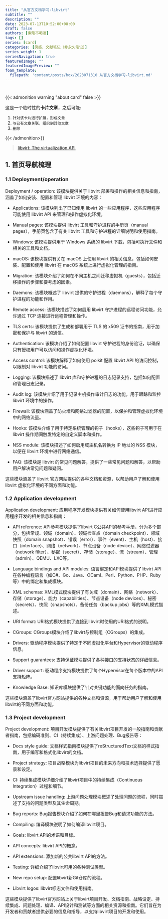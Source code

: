 ```yaml
---
title: "从官方文档学习-libvirt"
subtitle: ""
description: ""
date: 2023-07-13T10:52:00+08:00
draft: false
authors: [索隆不喝酒]
tags: []
series: [card]
categories: [灵感、文献笔记（非永久笔记）]
series_weight: 1
seriesNavigation: true
featuredImage: ""
featuredImagePreview: ""
foam_template:
  filepath: 'content/posts/box/2023071310 从官方文档学习-libvirt.md'
---
```

<!--more-->
#

{{< admonition warning "about card" false >}}

这是一个临时性的**卡片文章**，之后可能:
1. `针对该卡片进行扩展，形成文章`
2. `与已有文章关联，组织到其他文章`
3. `删除`

{{< /admonition>}}

> [libvirt: The virtualization API](https://libvirt.org/)

## 1. 首页导航梳理

### 1.1 Deployment/operation

Deployment / operation: 该模块提供关于 libvirt 部署和操作的相关信息和指南，涵盖了如何安装、配置和管理 libvirt 环境的内容：

- Applications: 该模块列出了已知使用 libvirt 的一些应用程序，这些应用程序可能使用 libvirt API 来管理和操作虚拟化环境。

- Manual pages: 该模块提供 libvirt 工具和守护进程的手册页（manual pages），手册页包含了有关 libvirt 工具和守护进程的详细说明和使用指南。

- Windows: 该模块提供用于 Windows 系统的 libvirt 下载，包括可执行文件和相关的工具和文档。

- macOS: 该模块提供有关在 macOS 上使用 libvirt 的相关信息，包括如何安装、配置和使用 libvirt 在 macOS 系统上进行虚拟化管理的指南。

- Migration: 该模块介绍了如何在不同主机之间迁移虚拟机（guests），包括迁移操作的步骤和要考虑的因素。

- Daemons: 该模块概述了 libvirt 提供的守护进程（daemons），解释了每个守护进程的功能和作用。

- Remote access: 该模块描述了如何启用 libvirt 守护进程的远程访问功能，允许通过 TCP 连接进行远程管理和操作。

- TLS certs: 该模块提供了生成和部署用于 TLS 的 x509 证书的指南，用于加密和保护与 libvirt 的通信。

- Authentication: 该模块介绍了如何配置 libvirt 守护进程的身份验证，以确保只有授权用户可以访问和操作虚拟化环境。

- Access control: 该模块解释了如何使用 polkit 配置 libvirt API 的访问控制，以限制对 libvirt 功能的访问。

- Logging: 该模块描述了 libvirt 库和守护进程的日志记录支持，包括如何配置和管理日志记录。

- Audit log: 该模块介绍了用于记录主机操作审计日志的功能，用于跟踪和监控 libvirt 环境中的操作。

- Firewall: 该模块涵盖了防火墙和网络过滤器的配置，以保护和管理虚拟化环境中的网络流量。

- Hooks: 该模块介绍了用于特定系统管理的钩子（hooks），这些钩子可用于在 libvirt 操作期间触发特定的自定义脚本和操作。

- NSS module: 该模块描述了如何启用域主机名转换为 IP 地址的 NSS 模块，以便在 libvirt 环境中进行网络通信。

- FAQ: 该模块是 libvirt 的常见问题解答，提供了一些常见问题和解答，以帮助用户解决常见问题和疑问。

这些模块涵盖了 libvirt 官方网站提供的各种文档和资源，以帮助用户了解和使用 libvirt 虚拟化环境的不同方面和功能。

### 1.2  Application development

Application development: 应用程序开发模块提供有关如何使用libvirt API进行应用程序开发的相关信息和指南：

- API reference: API参考模块提供了libvirt C公共API的参考手册，分为多个部分，包括常规、领域（domain）、领域检查点（domain checkpoint）、领域快照（domain snapshot）、错误（error）、事件（event）、主机（host）、接口（interface）、网络（network）、节点设备（node device）、网络过滤器（network filter）、秘密（secret）、存储（storage）、流（stream）、管理（admin）、QEMU、LXC等。

- Language bindings and API modules: 语言绑定和API模块提供了libvirt API在各种编程语言（如C#、Go、Java、OCaml、Perl、Python、PHP、Ruby等）中的绑定和集成模块。

- XML schemas: XML模式模块提供了有关域（domain）、网络（network）、存储（storage）、能力（capabilities）、节点设备（node devices）、秘密（secrets）、快照（snapshots）、备份任务（backup jobs）等的XML模式描述。

- URI format: URI格式模块提供了连接到libvirt时使用的URI格式的说明。

- CGroups: CGroups模块介绍了libvirt与控制组（CGroups）的集成。

- Drivers: 驱动程序模块提供了特定于不同虚拟化平台和Hypervisor的驱动程序信息。

- Support guarantees: 支持保证模块提供了各种接口的支持状态的详细信息。

- Driver support: 驱动程序支持模块提供了每个Hypervisor在每个版本中的API支持矩阵。

- Knowledge Base: 知识库模块提供了针对关键功能的面向任务的指南。

这些模块涵盖了libvirt官方网站提供的各种文档和资源，用于帮助用户了解和使用libvirt的不同方面和功能。

### 1.3 Project development

Project development: 项目开发模块提供了有关libvirt项目开发的一般指南和贡献者指南，包括编码准则、CI（持续集成）、上游问题处理、Bug报告等：

- Docs style guide: 文档样式指南模块提供了reStructuredText文档的样式指南，用于编写和格式化libvirt的文档。

- Project strategy: 项目战略模块为libvirt项目的未来方向和技术选择提供了愿景和设定。

- CI: 持续集成模块详细介绍了libvirt项目中的持续集成（Continuous Integration）过程和细节。

- Upstream issue handling: 上游问题处理模块概述了处理问题的流程，同时描述了支持的问题类型及其生命周期。

- Bug reports: Bug报告模块介绍了如何在哪里报告Bug和请求功能的方法。

- Compiling: 编译模块说明了如何编译libvirt项目。

- Goals: libvirt API的术语和目标。

- API concepts: libvirt API的概念。

- API extensions: 添加新的公共libvirt API的方法。

- Testing: 详细介绍了libvirt可用的各种测试类型。

- New repo setup: 配置libvirt新Git仓库的流程。

- Libvirt logos: libvirt标志文件和使用指南。

这些模块提供了libvirt官方网站上关于libvirt项目开发、文档指南、战略设定、持续集成、问题处理、编译、API设计和测试等方面的相关资源和指南。它们旨在为开发者和贡献者提供必要的信息和指导，以支持libvirt项目的开发和使用。